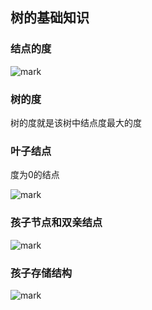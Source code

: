 ## 树的基础知识

### 结点的度

![mark](https://img.codelin.xyz/blog/20200212/pcMWDpbmJFD7.jpg?imageslim)

### 树的度

树的度就是该树中结点度最大的度

### 叶子结点

度为0的结点

![mark](https://img.codelin.xyz/blog/20200212/hDwJRc9UOvSx.jpg?imageslim)

### 孩子节点和双亲结点

![mark](https://img.codelin.xyz/blog/20200212/LvsJQvv1VXWT.jpg?imageslim)

### 孩子存储结构

![mark](https://img.codelin.xyz/blog/20200212/xOVGsL0neOhg.jpg?imageslim)

